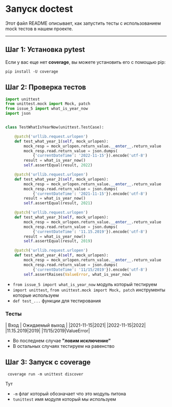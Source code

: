 # Запуск doctest

<p>Этот файл README описывает, как запустить тесты с использованием mock тестов в нашем проекте.</p>

---
## Шаг 1: Установка pytest

Если у вас еще нет **coverage**, вы можете установить его с помощью pip:

```pip install -U coverage```

## Шаг 2: Проверка тестов 
      
```python
import unittest
from unittest.mock import Mock, patch
from issue_5 import what_is_year_now
import json


class TestWhatIsYearNow(unittest.TestCase):

    @patch('urllib.request.urlopen')
    def test_what_year_1(self, mock_urlopen):
        mock_resp = mock_urlopen.return_value.__enter__.return_value
        mock_resp.read.return_value = json.dumps(
            {'currentDateTime': '2022-11-15'}).encode('utf-8')
        result = what_is_year_now()
        self.assertEqual(result, 2022)

    @patch('urllib.request.urlopen')
    def test_what_year_2(self, mock_urlopen):
        mock_resp = mock_urlopen.return_value.__enter__.return_value
        mock_resp.read.return_value = json.dumps(
            {'currentDateTime': '2021-11-15'}).encode('utf-8')
        result = what_is_year_now()
        self.assertEqual(result, 2021)

    @patch('urllib.request.urlopen')
    def test_what_year_3(self, mock_urlopen):
        mock_resp = mock_urlopen.return_value.__enter__.return_value
        mock_resp.read.return_value = json.dumps(
            {'currentDateTime': '11.15.2019'}).encode('utf-8')
        result = what_is_year_now()
        self.assertEqual(result, 2019)

    @patch('urllib.request.urlopen')
    def test_what_year_4(self, mock_urlopen):
        mock_resp = mock_urlopen.return_value.__enter__.return_value
        mock_resp.read.return_value = json.dumps(
            {'currentDateTime': '11/15/2019'}).encode('utf-8')
        self.assertRaises(ValueError, what_is_year_now)


```
- ```from issue_5 import what_is_year_now``` модуль который тестируем
- ```import unittest```, ```from unittest.mock import Mock, patch``` инструменты которые используем
- ```def test_...``` функции для тестирования

### Тесты
| Вход | Ожидаемый выход |
|2021-11-15|2021|
|2022-11-15|2022|
|11.15.2019|2019|
|11/15/2019|ValueError|

- Во последнем случае __"ловим исключение"__ 
- В остальных случаях тестируем на равенство 

## Шаг 3: Запуск c coverage
<code> coverage run -m unittest  discover </code>

Тут
- ```-m``` флаг который обозначает что это модуль питона
- ```tunittest``` имя модуля который мы используем
